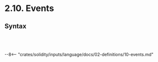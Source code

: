 <!-- This file is generated automatically by infrastructure scripts. Please don't edit by hand. -->

# 2.10. Events

## Syntax

```{ .ebnf #EventDefinition }

```

<pre ebnf-snippet="EventDefinition" style="display: none;"><a href="#EventDefinition"><span class="k">EventDefinition</span></a><span class="o"> = </span><a href="../../01-file-structure/08-keywords#EventKeyword"><span class="k">EVENT_KEYWORD</span></a><br /><span class="o">                  </span><a href="../../05-expressions/06-identifiers#Identifier"><span class="k">IDENTIFIER</span></a><br /><span class="o">                  </span><a href="#EventParametersDeclaration"><span class="k">EventParametersDeclaration</span></a><br /><span class="o">                  </span><a href="../../01-file-structure/08-keywords#AnonymousKeyword"><span class="k">ANONYMOUS_KEYWORD</span></a><span class="o">?</span><br /><span class="o">                  </span><a href="../../01-file-structure/09-punctuation#Semicolon"><span class="k">SEMICOLON</span></a><span class="o">;</span></pre>

```{ .ebnf #EventParametersDeclaration }

```

<pre ebnf-snippet="EventParametersDeclaration" style="display: none;"><a href="#EventParametersDeclaration"><span class="k">EventParametersDeclaration</span></a><span class="o"> = </span><a href="../../01-file-structure/09-punctuation#OpenParen"><span class="k">OPEN_PAREN</span></a><br /><span class="o">                             </span><a href="#EventParameters"><span class="k">EventParameters</span></a><span class="o">?</span><br /><span class="o">                             </span><a href="../../01-file-structure/09-punctuation#CloseParen"><span class="k">CLOSE_PAREN</span></a><span class="o">;</span></pre>

```{ .ebnf #EventParameters }

```

<pre ebnf-snippet="EventParameters" style="display: none;"><a href="#EventParameters"><span class="k">EventParameters</span></a><span class="o"> = </span><a href="#EventParameter"><span class="k">EventParameter</span></a><span class="o"> </span><span class="o">(</span><a href="../../01-file-structure/09-punctuation#Comma"><span class="k">COMMA</span></a><span class="o"> </span><a href="#EventParameter"><span class="k">EventParameter</span></a><span class="o">)</span><span class="o">*</span><span class="o">;</span></pre>

```{ .ebnf #EventParameter }

```

<pre ebnf-snippet="EventParameter" style="display: none;"><a href="#EventParameter"><span class="k">EventParameter</span></a><span class="o"> = </span><a href="../../03-types/01-advanced-types#TypeName"><span class="k">TypeName</span></a><br /><span class="o">                 </span><a href="../../01-file-structure/08-keywords#IndexedKeyword"><span class="k">INDEXED_KEYWORD</span></a><span class="o">?</span><br /><span class="o">                 </span><a href="../../05-expressions/06-identifiers#Identifier"><span class="k">IDENTIFIER</span></a><span class="o">?</span><span class="o">;</span></pre>

--8<-- "crates/solidity/inputs/language/docs/02-definitions/10-events.md"
